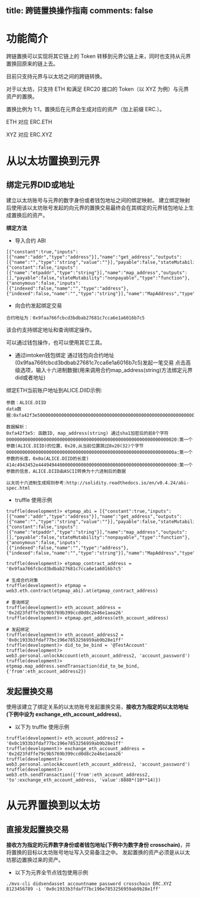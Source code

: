 title: 跨链置换操作指南
comments: false
---

# 功能简介

跨链置换可以实现将其它链上的 Token 转移到元界公链上来，同时也支持从元界置换回原来的链上去。

目前只支持元界与以太坊之间的跨链转换。

对于以太坊，只支持 ETH 和满足 ERC20 接口的 Token（以 XYZ 为例）与元界资产的置换。

置换比例为 1:1，置换后在元界会生成对应的资产（加上前缀 ERC.）。

ETH 对应 ERC.ETH

XYZ 对应 ERC.XYZ


# 从以太坊置换到元界

## 绑定元界DID或地址
建立以太坊账号与元界的数字身份或者钱包地址之间的绑定映射。
建立绑定映射后使用该以太坊账号发起的向元界的置换交易最终会在其绑定的元界钱包地址上生成置换后的资产。

**绑定方法**  
* 导入合约 ABI  
```
[{"constant":true,"inputs":[{"name":"addr","type":"address"}],"name":"get_address","outputs":[{"name":"","type":"string","value":""}],"payable":false,"stateMutability":"view","type":"function"},{"constant":false,"inputs":[{"name":"etpaddr","type":"string"}],"name":"map_address","outputs":[],"payable":false,"stateMutability":"nonpayable","type":"function"},{"anonymous":false,"inputs":[{"indexed":false,"name":"","type":"address"},{"indexed":false,"name":"","type":"string"}],"name":"MapAddress","type":"event"}]
```

* 向合约发起绑定交易  
```
合约地址为：0x9faa766fcbcd3bdbab27681c7cca6e1a6016b7c5
```

该合约支持绑定地址和查询绑定操作。

可以通过钱包操作，也可以使用其它工具。

* 通过imtoken钱包绑定
通过钱包向合约地址(0x9faa766fcbcd3bdbab27681c7cca6e1a6016b7c5)发起一笔交易
点击高级选项，输入十六进制数据(用来调用合约map_address(string)方法绑定元界did或者地址)

绑定ETH当前账户地址到ALICE.DIID示例:
~~~
参数：ALICE.DIID
data数据:0xfa42f3e50000000000000000000000000000000000000000000000000000000000000020000000000000000000000000000000000000000000000000000000000000000a414c4943452e4449494400000000000000000000000000000000000000000000

数据解析：
0xfa42f3e5: 函数ID, map_address(string) 通过sha1加密后的前8个字符
0000000000000000000000000000000000000000000000000000000000000020:第一个参数(ALICE.DIID)的位置，0x20,从当前位置跳过0x20(32)个字节
000000000000000000000000000000000000000000000000000000000000000a:第一个参数的长度，0x0a(ALICE.DIID的长度)
414c4943452e4449494400000000000000000000000000000000000000000000:第一个参数的信息，ALICE.DIID由ASCII转换为十六进制后的数据

以太坊十六进制生成规则参考:http://solidity.readthedocs.io/en/v0.4.24/abi-spec.html
~~~


* truffle 使用示例  

```
truffle(development)> etpmap_abi = [{"constant":true,"inputs":[{"name":"addr","type":"address"}],"name":"get_address","outputs":[{"name":"","type":"string","value":""}],"payable":false,"stateMutability":"view","type":"function"},{"constant":false,"inputs":[{"name":"etpaddr","type":"string"}],"name":"map_address","outputs":[],"payable":false,"stateMutability":"nonpayable","type":"function"},{"anonymous":false,"inputs":[{"indexed":false,"name":"","type":"address"},{"indexed":false,"name":"","type":"string"}],"name":"MapAddress","type":"event"}]

truffle(development)> etpmap_contract_address = '0x9faa766fcbcd3bdbab27681c7cca6e1a6016b7c5'

# 生成合约对象
truffle(development)> etpmap = web3.eth.contract(etpmap_abi).at(etpmap_contract_address)

# 查询绑定
truffle(development)> eth_account_address = '0x2d23fdffe79c9b5769b399ccd0d8c2e46e1aea26'
truffle(development)> etpmap.get_address(eth_account_address)

# 发起绑定
truffle(development)> eth_account_address2 = '0x0c1933b3fdaf77bc196e7853256959ab9b28e1ff'
truffle(development)> did_to_be_bind = '@TestAccount'
truffle(development)> web3.personal.unlockAccount(eth_account_address2, 'account_password')
truffle(development)> etpmap.map_address.sendTransaction(did_to_be_bind, {'from':eth_account_address2})
```

## 发起置换交易
使用该建立了绑定关系的以太坊账号发起置换交易，**接收方为指定的以太坊地址(下例中设为 exchange_eth_account_address)**。

* 以下为 truffle 使用示例  
```
truffle(development)> eth_account_address2 = '0x0c1933b3fdaf77bc196e7853256959ab9b28e1ff'
truffle(development)> exchange_eth_account_address = '0x2d23fdffe79c9b5769b399ccd0d8c2e46e1aea26'
truffle(development)> web3.personal.unlockAccount(eth_account_address2, 'account_password')
truffle(development)> web3.eth.sendTransaction({'from':eth_account_address2, 'to':exchange_eth_account_address, 'value':8888*(10**14)})

```

# 从元界置换到以太坊

## 直接发起置换交易
**接收方为指定的元界数字身份或者钱包地址(下例中为数字身份 crosschain)**，并将置换的目标以太坊账号地址写入交易备注之中。
发起置换的资产必须是从以太坊那边置换过来的资产。

* 以下为元界全节点钱包使用示例  
```
./mvs-cli didsendasset accountname password crosschain ERC.XYZ 8123456789 -i '0x0c1933b3fdaf77bc196e7853256959ab9b28e1ff'
```
